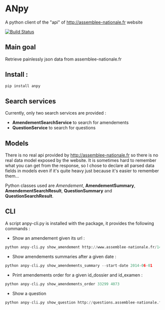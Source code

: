 # ANpy
A python client of the "api" of http://assemblee-nationale.fr website

[![Build Status](https://travis-ci.org/fmassot/rc-tools.svg)](https://travis-ci.org/fmassot/anpy)

## Main goal
Retrieve painlessly json data from assemblee-nationale.fr

## Install :
```bash
pip install anpy
```

## Search services
Currently, only two search services are provided :
 * **AmendementSearchService** to search for amendements
 * **QuestionService** to search for questions

## Models
There is no real api provided by http://assemblee-nationale.fr so there is no real data model exposed by the website.
It is sometimes hard to remember what you can get from the response, so I chose to declare all parsed data fields in models even if it's quite heavy just because it's easier to remember them...

Python classes used are *Amendement*, **AmendementSummary**, **AmendementSearchResult**, **QuestionSummary** and **QuestionSearchResult**.


## CLI
A script anpy-cli.py is installed with the package, it provides the following commands :

* Show an amendement given its url :
```python
python anpy-cli.py show_amendement http://www.assemblee-nationale.fr/14/amendements/1847/CION-DVP/CD266.asp
```

* Show amendements summaries after a given date :
```python
python anpy-cli.py show_amendements_summary --start-date 2014-06-01
```

* Print amendements order for a given id_dossier and id_examen :
```python
python anpy-cli.py show_amendements_order 33299 4073
```

* Show a question
```python
python anpy-cli.py show_question http://questions.assemblee-nationale.fr/q14/14-73499QE.htm
```